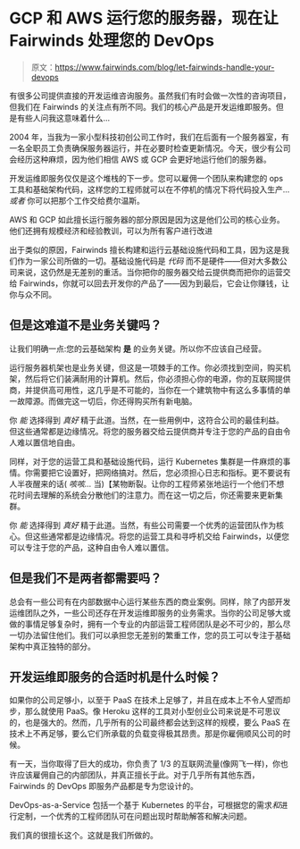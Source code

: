 # GCP 和 AWS 运行您的服务器，现在让 Fairwinds 处理您的 DevOps

> 原文：<https://www.fairwinds.com/blog/let-fairwinds-handle-your-devops>

 有很多公司提供直接的开发运维咨询服务。虽然我们有时会做一次性的咨询项目，但我们在 Fairwinds 的关注点有所不同。我们的核心产品是开发运维即服务。但是有些人问我这意味着什么...

2004 年，当我为一家小型科技初创公司工作时，我们在后面有一个服务器室，有一名全职员工负责确保服务器运行，并在必要时检查更新情况。今天，很少有公司会经历这种麻烦，因为他们相信 AWS 或 GCP 会更好地运行他们的服务器。

开发运维即服务仅仅是这个堆栈的下一步。您可以雇佣一个团队来构建您的 ops 工具和基础架构代码，这样您的工程师就可以在不停机的情况下将代码投入生产... *或者* 你可以把那个工作交给费尔温斯。

AWS 和 GCP 如此擅长运行服务器的部分原因是因为这是他们公司的核心业务。他们还拥有规模经济和经验教训，可以为所有客户进行改进

出于类似的原因，Fairwinds 擅长构建和运行云基础设施代码和工具，因为这是我们作为一家公司所做的一切。基础设施代码是 *代码* 而不是硬件——但对大多数公司来说，这仍然是无差别的重活。当你把你的服务器交给云提供商而把你的运营交给 Fairwinds，你就可以回去开发你的产品了——因为到最后，它会让你赚钱，让你与众不同。

## 但是这难道不是业务关键吗？

让我们明确一点:您的云基础架构 **是** 的业务关键。所以你不应该自己经营。

运行服务器机架也是业务关键，但这是一项棘手的工作。你必须找到空间，购买机架，然后将它们装满耐用的计算机。然后，你必须担心你的电源，你的互联网提供商，并提供高可用性，这几乎是不可能的，当你在一个建筑物中有这么多事情的单一故障源。而做完这一切后，你还得购买所有新电脑。

你 *能* 选择得到 *真好* 精于此道。当然，在一些用例中，这符合公司的最佳利益。但这些通常都是边缘情况。将您的服务器交给云提供商并专注于您的产品的自由令人难以置信地自由。

同样，对于您的运营工具和基础设施代码，运行 Kubernetes 集群是一件麻烦的事情。你需要把它设置好，把网络搞对。然后，您必须担心日志和指标。更不要说有人半夜醒来的话( *咳咳...* 当)【某物断裂。让你的工程师紧张地运行一个他们不想花时间去理解的系统会分散他们的注意力。而在这一切之后，你还需要来更新集群。

你 *能* 选择得到 *真好* 精于此道。当然，有些公司需要一个优秀的运营团队作为核心。但这些通常都是边缘情况。将您的运营工具和寻呼机交给 Fairwinds，以便您可以专注于您的产品，这种自由令人难以置信。

## 但是我们不是两者都需要吗？

总会有一些公司有在内部数据中心运行某些东西的商业案例。同样，除了内部开发运维团队之外，一些公司还存在开发运维即服务的业务需求。当你的公司足够大或做的事情足够复杂时，拥有一个专业的内部运营工程师团队是必不可少的，那么尽一切办法留住他们。我们可以承担您无差别的繁重工作，您的员工可以专注于基础架构中真正独特的部分。

## **开发运维即服务的合适时机是什么时候？**

如果你的公司足够小，以至于 PaaS 在技术上足够了，并且在成本上不令人望而却步，那么就使用 PaaS。像 Heroku 这样的工具对小型创业公司来说是不可思议的，也是强大的。然而，几乎所有的公司最终都会达到这样的规模，要么 PaaS 在技术上不再足够，要么它们所承载的负载变得极其昂贵。那是你雇佣顺风公司的时候。

有一天，当你取得了巨大的成功，你负责了 1/3 的互联网流量(像网飞一样)，你也许应该雇佣自己的内部团队，并真正擅长于此。对于几乎所有其他东西，Fairwinds 的 DevOps 即服务产品都是专为您设计的。

DevOps-as-a-Service 包括一个基于 Kubernetes 的平台，可根据您的需求*和*进行定制，一个优秀的工程师团队可在问题出现时帮助解答和解决问题。

我们真的很擅长这个。这就是我们所做的。
